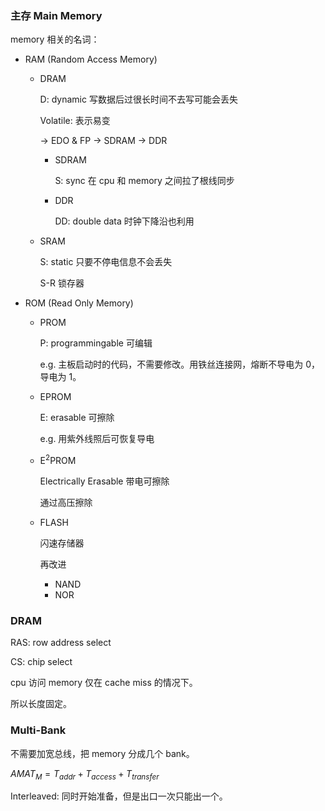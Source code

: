 ### 主存 Main Memory

memory 相关的名词：

- RAM (Random Access Memory)

	- DRAM

		D: dynamic 写数据后过很长时间不去写可能会丢失

		Volatile: 表示易变

		$\to$ EDO & FP $\to$ SDRAM $\to$ DDR

		- SDRAM

			S: sync 在 cpu 和 memory 之间拉了根线同步

		- DDR

			DD: double data 时钟下降沿也利用

	- SRAM

		S: static 只要不停电信息不会丢失

		S-R 锁存器

- ROM (Read Only Memory)

	- PROM

		P: programmingable 可编辑

		e.g. 主板启动时的代码，不需要修改。用铁丝连接网，熔断不导电为 0，导电为 1。

	- EPROM

		E: erasable 可擦除

		e.g. 用紫外线照后可恢复导电

	- E$^2$PROM

		Electrically Erasable 带电可擦除

		通过高压擦除

	- FLASH

		闪速存储器

		再改进

		- NAND
		- NOR



### DRAM

RAS: row address select

CS: chip select

cpu 访问 memory 仅在 cache miss 的情况下。

所以长度固定。

### Multi-Bank

不需要加宽总线，把 memory 分成几个 bank。

$AMAT_M = T_{addr} + T_{access} + T_{transfer}$

Interleaved: 同时开始准备，但是出口一次只能出一个。

